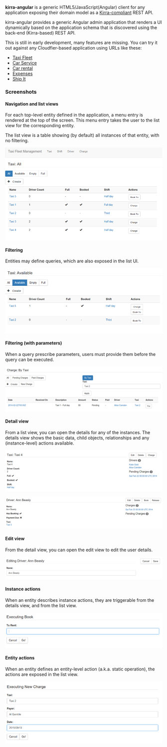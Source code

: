 **kirra-angular** is a generic HTML5/JavaScript(Angular) client for any application exposing their domain model as a [Kirra-compliant](///github.com/abstratt/kirra/blob/master/readme.md) REST API. 

kirra-angular provides a generic Angular admin application that renders a UI dynamically based on the 
application schema that is discovered using the back-end (Kirra-based) REST API.

This is still in early development, many features are missing. You can try it out against any Cloudfier-based application using URLs like these:

* [Taxi Fleet](http://develop.cloudfier.com/kirra-api/kirra-ng/?app-uri=http://develop.cloudfier.com/services/api-v2/test-cloudfier-examples-taxi-fleet)
* [Car Service](http://develop.cloudfier.com/kirra-api/kirra-ng/?app-uri=http://develop.cloudfier.com/services/api-v2/test-cloudfier-examples-carserv)
* [Car rental](http://develop.cloudfier.com/kirra-api/kirra-ng/?app-uri=http://develop.cloudfier.com/services/api-v2/test-cloudfier-examples-car-rental)
* [Expenses](http://develop.cloudfier.com/kirra-api/kirra-ng/?app-uri=http://develop.cloudfier.com/services/api-v2/test-cloudfier-examples-expenses)
* [Ship It](http://develop.cloudfier.com/kirra-api/kirra-ng/?app-uri=http://develop.cloudfier.com/services/api-v2/test-cloudfier-examples-shipit)

### Screenshots  

#### Navigation and list views

For each top-level entity defined in the application, a menu entry is rendered at the top of the screen.
This menu entry takes the user to the list view for the corresponding entity.

The list view is a table showing (by default) all instances of that entity, with no filtering.

![Taxi All](docs/images/taxi-list-all.png)

#### Filtering

Entities may define queries, which are also exposed in the list UI. 

![Taxi Avalable](docs/images/taxi-list-available.png)

#### Filtering (with parameters)

When a query prescribe parameters, users must provide them before the query can be executed. 

![Taxi Avalable](docs/images/charge-list-by-taxi.png)


#### Detail view

From a list view, you can open the details for any of the instances.
The details view shows the basic data, child objects, relationships
and any (instance-level) actions available.  

![Taxi details](docs/images/taxi-show.png)

![Driver details](docs/images/driver-show.png)

#### Edit view

From the detail view, you can open the edit view to edit the user details.  

![Driver details](docs/images/driver-edit.png)


#### Instance actions

 When an entity describes instance actions, they are triggerable from the details view, 
 and from the list view. 

![Driver booking a taxi](docs/images/driver-book.png)

#### Entity actions

When an entity defines an entity-level action (a.k.a. static operation), the actions are exposed in the list view.

![New charge](docs/images/new-charge.png) 


